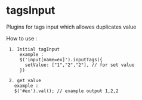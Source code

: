 # tagsInput
Plugins for tags input which allowes duplicates value

How to use :

     1. Initial tagInput
         example :
         $('input[name=ex]').inputTags({
           setValue: ["1","2","2"], // for set value
         })
         
     2. get value
       example :
       $('#ex').val(); // example output 1,2,2
